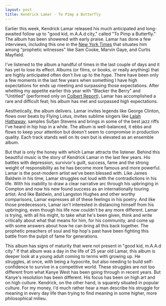 ```yaml
---
layout: post
title: Kendrick Lamar - To Pimp a Butterfly
---
```


Earlier this week, Kendrick Lamar released his much anticipated and long-awaited follow up to "good kid, m.A.A.d city," called "To Pimp a Butterfly." The album has been showered with early praise. Lamar has done a few interviews, including this one in the [New York Times] that situates him among "prophetic witnesses" like Sam Cooke, Marvin Gaye, and Curtis Mayfield. 

I've listened to the album a handful of times in the last couple of days and it has yet to lose its effect. Albums (or films, or books, or really anything) that are highly anticipated often don't live up to the hype. There have been only a few moments in the last few years when something I have high expectations for ends up meeting and surpassing those expectations. After whetting my appetite earlier this year with "Blacker the Berry" and "Untitled" (performed only on [Colbert Report]), Lamar has accomplished a rare and difficult feat; his album has met and surpassed high expectations.

Aesthetically, the album delivers. Lamar invites legends like George Clinton, flows over beats by Flying Lotus, invites sublime singers like [Lalah Hathaway], samples Sufjan Stevens and brings in some of the best jazz riffs I've heard in hip hop in a while. The album is well-balanced, it ebbs and flows to keep your attention but doesn't seem to compromise in production quality. Each track stands well on its own but is elevated as an ensemble album.

But that is only the honey with which Lamar attracts the listener. Behind this beautiful music is the story of Kendrick Lamar in the last few years. His battles with depression, survivor's guilt, success, fame and the strong weight of responsibility as he has become more famous and more powerful. Lamar is the post-modern artist we've been blessed with. Like James Baldwin in his time, Lamar struggles out loud with the contradictions in his life. With his inability to draw a clear narrative arc through his upbringing in Compton and now his new found success as an internationally touring artist. And like Baldwin, and Langston Hughes and other worthy comparisons, Lamar expresses all of these feelings in his poetry. And like those predecessors, Lamar isn't interested in distancing himself from his upbringing, even though his life now couldn't be any more different. Lamar is trying, with all his might, to take what he's been given, think and write critically about what that means for him, for his community, and come up with some answers about how he can bring all this back together. The prophetic preachers of soul and hip hop's past have been fighting this battle from the pulpit of fame for generations.

This album has signs of maturity that were not present in "good kid, m.A.A.d city." If that album was a day in the life of 25 year old Lamar, this album is deeper look at a young adult coming to terms with growing up. He struggles, at once, with being a hypocrite, but also needing to build self-confidence to survive in a competitive world. These struggles are not too different from what Kanye West has been going through in recent years. But Kanye's resolution has been different. His focus has been on high art and on high culture. Kendrick, on the other hand, is squarely situated in popular culture. For my money, I'd much rather hear a man describe his struggle for meaning in every day life than trying to find meaning in some higher, more philosophical milieu. 

[New York Times]: http://www.nytimes.com/2015/03/22/arts/music/kendrick-lamar-on-his-new-album-and-the-weight-of-clarity.html?_r=0&pagewanted=all

[Colbert Report]: http://thecolbertreport.cc.com/videos/pjrqsj/kendrick-lamar

[Lalah Hathaway]: https://www.youtube.com/watch?v=0SJIgTLe0hc